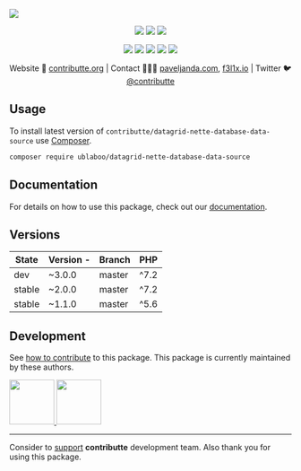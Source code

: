 ![](https://heatbadger.now.sh/github/readme/contributte/datagrid-nette-database-data-source/)

<p align=center>
  <a href="https://travis-ci.org/contributte/datagrid-nette-database-data-source"><img src="https://img.shields.io/travis/contributte/datagrid-nette-database-data-source.svg?style=flat-square"></a>
  <a href="https://packagist.org/packages/ublaboo/datagrid-nette-database-data-source"><img src="https://badgen.net/packagist/dm/ublaboo/datagrid-nette-database-data-source"></a>
  <a href="https://packagist.org/packages/ublaboo/datagrid-nette-database-data-source"><img src="https://badgen.net/packagist/v/ublaboo/datagrid-nette-database-data-source"></a>
</p>
<p align=center>
  <a href="https://packagist.org/packages/ublaboo/datagrid-nette-database-data-source"><img src="https://badgen.net/packagist/php/ublaboo/datagrid-nette-database-data-source"></a>
  <a href="https://github.com/contributte/datagrid-nette-database-data-source"><img src="https://badgen.net/github/license/contributte/datagrid-nette-database-data-source"></a>
  <a href="https://bit.ly/ctteg"><img src="https://badgen.net/badge/support/gitter/cyan"></a>
  <a href="https://bit.ly/cttfo"><img src="https://badgen.net/badge/support/forum/yellow"></a>
  <a href="https://contributte.org/partners.html"><img src="https://badgen.net/badge/sponsor/donations/F96854"></a>
</p>

<p align=center>
Website 🚀 <a href="https://contributte.org">contributte.org</a> | Contact 👨🏻‍💻 <a href="https://paveljanda.com">paveljanda.com</a>, <a href="https://f3l1x.io">f3l1x.io</a> | Twitter 🐦 <a href="https://twitter.com/contributte">@contributte</a>
</p>

## Usage

To install latest version of `contributte/datagrid-nette-database-data-source` use [Composer](https://getcomposer.org).

```bash
composer require ublaboo/datagrid-nette-database-data-source
```

## Documentation

For details on how to use this package, check out our [documentation](.docs).

## Versions

| State  | Version  - | Branch | PHP  |
|--------|------------|--------|------|
| dev    | ~3.0.0     | master | ^7.2 |
| stable | ~2.0.0     | master | ^7.2 |
| stable | ~1.1.0     | master | ^5.6 |


## Development

See [how to contribute](https://contributte.org) to this package. This package is currently maintained by these authors.

<a href="https://github.com/paveljanda">
    <img width="80" height="80" src="https://avatars0.githubusercontent.com/u/1488874?v=3&s=80">
</a>
<a href="https://github.com/f3l1x">
    <img width="80" height="80" src="https://avatars0.githubusercontent.com/u/538058?v=3&s=80">
</a>

-----

Consider to [support](https://contributte.org/partners) **contributte** development team.
Also thank you for using this package.
